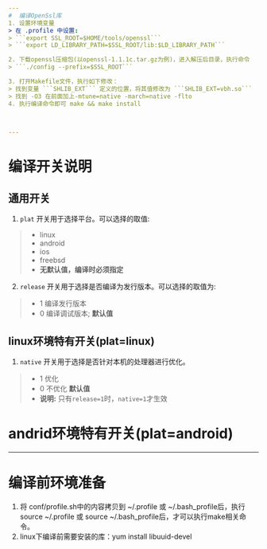```yaml
---
#  编译OpenSsl库
1. 设置环境变量
> 在 .profile 中设置:   
> ```export SSL_ROOT=$HOME/tools/openssl```     
> ```export LD_LIBRARY_PATH=$SSL_ROOT/lib:$LD_LIBRARY_PATH```  

2. 下载openssl压缩包(以openssl-1.1.1c.tar.gz为例)，进入解压后目录，执行命令  
> ```./config --prefix=$SSL_ROOT```

3. 打开Makefile文件，执行如下修改：  
> 找到变量 ```SHLIB_EXT``` 定义的位置，将其值修改为 ```SHLIB_EXT=vbh.so```  
> 找到 -O3 在前面加上-mtune=native -march=native -flto
4. 执行编译命令即可 make && make install



---
```

# 编译开关说明

## 通用开关
1. ```plat``` 开关用于选择平台。可以选择的取值:  
> * linux  
> * android
> * ios
> * freebsd
> * __无默认值，编译时必须指定__

2. ```release``` 开关用于选择是否编译为发行版本。可以选择的取值为:
> * 1 编译发行版本
> * 0 编译调试版本; __默认值__


## linux环境特有开关(plat=linux)
1. ```native``` 开关用于选择是否针对本机的处理器进行优化。
> * 1  优化
> * 0  不优化 __默认值__
> * __说明:__ 只有```release=1```时，```native=1```才生效


# andrid环境特有开关(plat=android)

---
# 编译前环境准备
1. 将 conf/profile.sh中的内容拷贝到 ~/.profile 或 ~/.bash_profile后，执行 source ~/.profile 或 source ~/.bash_profile后，才可以执行make相关命令。
2. linux下编译前需要安装的库：yum install libuuid-devel